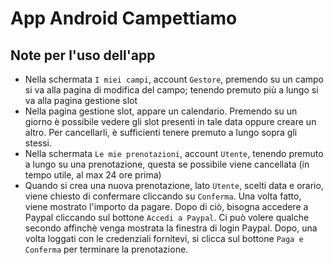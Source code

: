 # App Android Campettiamo

## Note per l'uso dell'app

- Nella schermata `I miei campi`, account `Gestore`, premendo su un campo si va alla pagina di modifica del campo; tenendo premuto più a lungo si va alla pagina gestione slot
- Nella pagina gestione slot, appare un calendario. Premendo su un giorno è possibile vedere gli slot presenti in tale data oppure creare un altro. Per cancellarli, è sufficienti tenere premuto a lungo sopra gli stessi.
- Nella schermata `Le mie prenotazioni`, account `Utente`, tenendo premuto a lungo su una prenotazione, questa se possibile viene cancellata (in tempo utile, al max 24 ore prima)
- Quando si crea una nuova prenotazione, lato `Utente`, scelti data e orario, viene chiesto di confermare cliccando su `Conferma`. Una volta fatto, viene mostrato l'importo da pagare. Dopo di ciò, bisogna accedere a Paypal cliccando sul bottone `Accedi a Paypal`. Ci può volere qualche secondo affinchè venga mostrata la finestra di login Paypal. Dopo, una volta loggati con le credenziali fornitevi, si clicca sul bottone `Paga e Conferma` per terminare la prenotazione.
